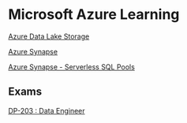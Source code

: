 # Microsoft Azure Learning

[Azure Data Lake Storage](azure_data_lake_storage_gen2.md)

[Azure Synapse](azure_synapse_analytics.md)

[Azure Synapse - Serverless SQL Pools](azure_synapse_serverless_sql_pools.md)



## Exams

[DP-203 : Data Engineer](dp_203_data_engineer.md)

